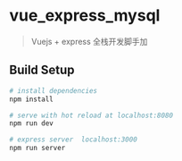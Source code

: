 # vue_express_mysql

> Vuejs + express 全栈开发脚手加

## Build Setup

``` bash
# install dependencies
npm install

# serve with hot reload at localhost:8080
npm run dev

# express server  localhost:3000
npm run server


